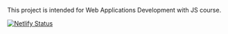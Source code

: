 This project is intended for Web Applications Development with JS course.

[![Netlify Status](https://api.netlify.com/api/v1/badges/58769ca8-a19a-4930-8992-8368c01b64b1/deploy-status)](https://app.netlify.com/sites/upbeat-rosalind-bf3ab6/deploys)
